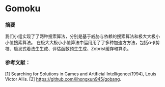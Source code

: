 # Gomoku

### 摘要
我们⼩组实现了了两种搜索算法，分别是基于威胁与依赖的搜索算法和极⼤大极⼩小值搜索算法。
在极⼤大极⼩小值算法中运⽤用了了多种加速⽅方法，包括α-β剪枝、启发式着法⽣生成、评估函数预⽣生成、Zobrist缓存和算杀。


### 参考文献：

[1] Searching for Solutions in Games and Artificial Intelligence(1994), Louis Victor Allis. 
[2] https://github.com/lihongxun945/gobang.
